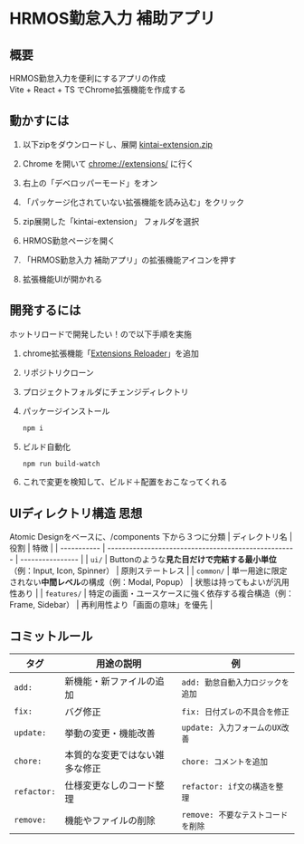 # HRMOS勤怠入力 補助アプリ

## 概要

HRMOS勤怠入力を便利にするアプリの作成  
Vite + React + TS でChrome拡張機能を作成する

## 動かすには

1. 以下zipをダウンロードし、展開
   [kintai-extension.zip](https://github.com/user-attachments/files/22028052/kintai-extension.zip)

2. Chrome を開いて [chrome://extensions/](chrome://extensions/) に行く
3. 右上の「デベロッパーモード」をオン
4. 「パッケージ化されていない拡張機能を読み込む」をクリック
4. zip展開した「kintai-extension」 フォルダを選択
5. HRMOS勤怠ページを開く
6. 「HRMOS勤怠入力 補助アプリ」の拡張機能アイコンを押す
7. 拡張機能UIが開かれる

## 開発するには

ホットリロードで開発したい！ので以下手順を実施

1. chrome拡張機能「[Extensions Reloader](https://chromewebstore.google.com/detail/extensions-reloader/fimgfedafeadlieiabdeeaodndnlbhid?hl=ja)」を追加

2. リポジトリクローン
3. プロジェクトフォルダにチェンジディレクトリ
4. パッケージインストール
   ```sh
   npm i
   ```
5. ビルド自動化
   ```sh
   npm run build-watch
   ```
6. これで変更を検知して、ビルド＋配置をおこなってくれる

## UIディレクトリ構造 思想

Atomic Designをベースに、/components 下から３つに分類
| ディレクトリ名 | 役割 | 特徴 |
| ----------- | ---------------------------------------------------- | ---------------- |
| `ui/` | Buttonのような**見た目だけで完結する最小単位**（例：Input, Icon, Spinner） | 原則ステートレス |
| `common/` | 単一用途に限定されない**中間レベル**の構成（例：Modal, Popup） | 状態は持ってもよいが汎用性あり |
| `features/` | 特定の画面・ユースケースに強く依存する複合構造（例：Frame, Sidebar） | 再利用性より「画面の意味」を優先 |

## コミットルール

| タグ        | 用途の説明                     | 例                                 |
| ----------- | ------------------------------ | ---------------------------------- |
| `add:`      | 新機能・新ファイルの追加       | `add: 勤怠自動入力ロジックを追加`  |
| `fix:`      | バグ修正                       | `fix: 日付ズレの不具合を修正`      |
| `update:`   | 挙動の変更・機能改善           | `update: 入力フォームのUX改善`     |
| `chore:`    | 本質的な変更ではない雑多な修正 | `chore: コメントを追加`            |
| `refactor:` | 仕様変更なしのコード整理       | `refactor: if文の構造を整理`       |
| `remove:`   | 機能やファイルの削除           | `remove: 不要なテストコードを削除` |
